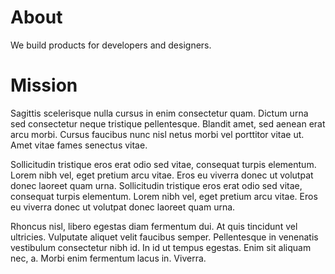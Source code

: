 # About

We build products for developers and designers.

# Mission

Sagittis scelerisque nulla cursus in enim consectetur quam. Dictum urna sed consectetur neque
tristique pellentesque. Blandit amet, sed aenean erat arcu morbi. Cursus faucibus nunc nisl netus
morbi vel porttitor vitae ut. Amet vitae fames senectus vitae.

Sollicitudin tristique eros erat odio sed vitae, consequat turpis elementum. Lorem nibh vel, eget
pretium arcu vitae. Eros eu viverra donec ut volutpat donec laoreet quam urna. Sollicitudin
tristique eros erat odio sed vitae, consequat turpis elementum. Lorem nibh vel, eget pretium arcu
vitae. Eros eu viverra donec ut volutpat donec laoreet quam urna.

Rhoncus nisl, libero egestas diam fermentum dui. At quis tincidunt vel ultricies. Vulputate aliquet
velit faucibus semper. Pellentesque in venenatis vestibulum consectetur nibh id. In id ut tempus
egestas. Enim sit aliquam nec, a. Morbi enim fermentum lacus in. Viverra.

